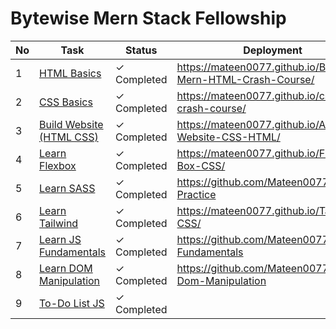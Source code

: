 # **Bytewise Mern Stack Fellowship**

| No | Task | Status | Deployment |
|----|------|--------|------------|
| 1 | [HTML Basics](https://youtu.be/UB1O30fR-EE) | &#x2713; Completed | https://mateen0077.github.io/Bytewise-Mern-HTML-Crash-Course/ |
| 2 | [CSS Basics](https://youtu.be/yfoY53QXEnI) | &#x2713; Completed | https://mateen0077.github.io/css-crash-course/ |
| 3 | [Build Website (HTML CSS)](https://www.youtube.com/watch?v=lvYnfMOUOJY) | &#x2713; Completed | https://mateen0077.github.io/Agency-Website-CSS-HTML/ |
| 4 | [Learn Flexbox](https://www.youtube.com/watch?v=3YW65K6LcIA) | &#x2713; Completed | https://mateen0077.github.io/Flex-Box-CSS/ |
| 5 | [Learn SASS](https://www.youtube.com/watch?v=_a5j7KoflTs) | &#x2713; Completed | https://github.com/Mateen0077/Saas-Practice |
| 6 | [Learn Tailwind](https://www.youtube.com/watch?v=dFgzHOX84xQ&t=336s) | &#x2713; Completed | https://mateen0077.github.io/TailWind-CSS/ |
| 7 | [Learn JS Fundamentals](https://youtu.be/XIOLqoPHCJ4) | &#x2713; Completed | https://github.com/Mateen0077/JS-Fundamentals |
| 8 | [Learn DOM Manipulation](https://www.youtube.com/watch?v=5fb2aPlgoys) | &#x2713; Completed | https://github.com/Mateen0077/JS-Dom-Manipulation |
| 9 | [To-Do List JS](https://www.youtube.com/watch?v=y71CdVq5SvI&feature=youtu.be) | &#x2713; Completed |  |
